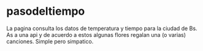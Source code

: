 # pasodeltiempo
La pagina consulta los datos de temperatura y tiempo para la ciudad de Bs. As a una api y de acuerdo a estos algunas flores regalan una (o varias) canciones. Simple pero simpatico.

